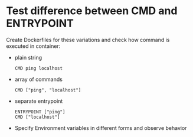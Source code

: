 Test difference between CMD and ENTRYPOINT
===========================================

Create Dockerfiles for these variations and check how command is executed in container:

- plain string
  ```
  CMD ping localhost
  ```

- array of commands
  ```
  CMD ["ping", "localhost"]
  ```

- separate entrypoint
  ```
  ENTRYPOINT ["ping"]
  CMD ["localhost"]
  ```

- Specify Environment variables in different forms and observe behavior
